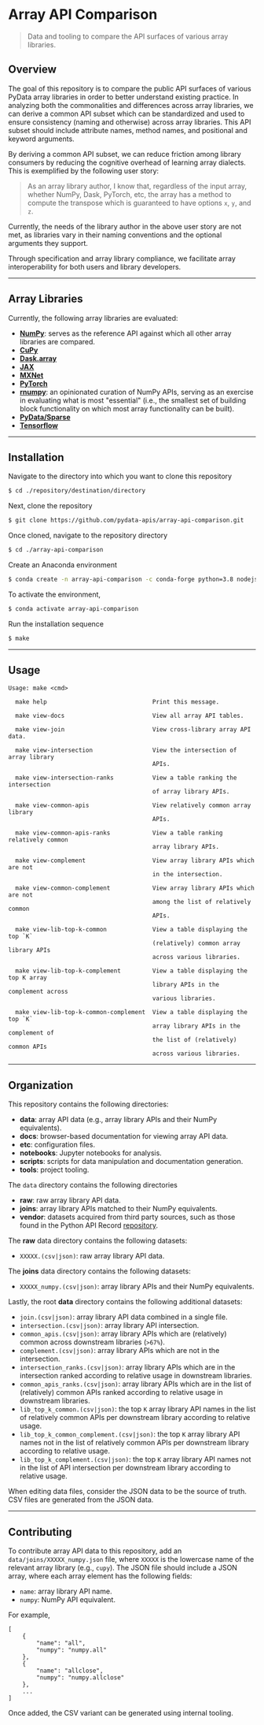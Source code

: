 <!--

Copyright (c) 2020 Python Data APIs Consortium

Permission is hereby granted, free of charge, to any person obtaining a copy of
this software and associated documentation files (the "Software"), to deal in
the Software without restriction, including without limitation the rights to
use, copy, modify, merge, publish, distribute, sublicense, and/or sell copies of
the Software, and to permit persons to whom the Software is furnished to do so,
subject to the following conditions:

The above copyright notice and this permission notice shall be included in all
copies or substantial portions of the Software.

THE SOFTWARE IS PROVIDED "AS IS", WITHOUT WARRANTY OF ANY KIND, EXPRESS OR
IMPLIED, INCLUDING BUT NOT LIMITED TO THE WARRANTIES OF MERCHANTABILITY, FITNESS
FOR A PARTICULAR PURPOSE AND NONINFRINGEMENT. IN NO EVENT SHALL THE AUTHORS OR
COPYRIGHT HOLDERS BE LIABLE FOR ANY CLAIM, DAMAGES OR OTHER LIABILITY, WHETHER
IN AN ACTION OF CONTRACT, TORT OR OTHERWISE, ARISING FROM, OUT OF OR IN
CONNECTION WITH THE SOFTWARE OR THE USE OR OTHER DEALINGS IN THE SOFTWARE.

-->

# Array API Comparison

> Data and tooling to compare the API surfaces of various array libraries.

## Overview

The goal of this repository is to compare the public API surfaces of various PyData array libraries in order to better understand existing practice. In analyzing both the commonalities and differences across array libraries, we can derive a common API subset which can be standardized and used to ensure consistency (naming and otherwise) across array libraries. This API subset should include attribute names, method names, and positional and keyword arguments.

By deriving a common API subset, we can reduce friction among library consumers by reducing the cognitive overhead of learning array dialects. This is exemplified by the following user story:

> As an array library author, I know that, regardless of the input array, whether NumPy, Dask, PyTorch, etc, the array has a method to compute the transpose which is guaranteed to have options `x`, `y`, and `z`.

Currently, the needs of the library author in the above user story are not met, as libraries vary in their naming conventions and the optional arguments they support.

Through specification and array library compliance, we facilitate array interoperability for both users and library developers.

* * *

## Array Libraries

Currently, the following array libraries are evaluated:

-   [**NumPy**][numpy]: serves as the reference API against which all other array libraries are compared.
-   [**CuPy**][cupy]
-   [**Dask.array**][dask-array]
-   [**JAX**][jax]
-   [**MXNet**][mxnet]
-   [**PyTorch**][pytorch]
-   [**rnumpy**][rnumpy]: an opinionated curation of NumPy APIs, serving as an exercise in evaluating what is most "essential" (i.e., the smallest set of building block functionality on which most array functionality can be built).
-   [**PyData/Sparse**][pydata-sparse]
-   [**Tensorflow**][tensorflow]

* * *

## Installation

Navigate to the directory into which you want to clone this repository

```bash
$ cd ./repository/destination/directory
```

Next, clone the repository

```bash
$ git clone https://github.com/pydata-apis/array-api-comparison.git
```

Once cloned, navigate to the repository directory


```bash
$ cd ./array-api-comparison
```

Create an Anaconda environment

```bash
$ conda create -n array-api-comparison -c conda-forge python=3.8 nodejs
```

To activate the environment,

```bash
$ conda activate array-api-comparison
```

Run the installation sequence

```bash
$ make
```

* * *

## Usage

```text
Usage: make <cmd>

  make help                              Print this message.
  
  make view-docs                         View all array API tables.

  make view-join                         View cross-library array API data.

  make view-intersection                 View the intersection of array library 
                                         APIs.

  make view-intersection-ranks           View a table ranking the intersection
                                         of array library APIs.

  make view-common-apis                  View relatively common array library
                                         APIs.

  make view-common-apis-ranks            View a table ranking relatively common
                                         array library APIs.

  make view-complement                   View array library APIs which are not
                                         in the intersection.

  make view-common-complement            View array library APIs which are not
                                         among the list of relatively common
                                         APIs.

  make view-lib-top-k-common             View a table displaying the top `K`
                                         (relatively) common array library APIs
                                         across various libraries.

  make view-lib-top-k-complement         View a table displaying the top K array
                                         library APIs in the complement across
                                         various libraries.
                                         
  make view-lib-top-k-common-complement  View a table displaying the top `K`
                                         array library APIs in the complement of
                                         the list of (relatively) common APIs
                                         across various libraries.
```

* * *

## Organization

This repository contains the following directories:

-   **data**: array API data (e.g., array library APIs and their NumPy equivalents).
-   **docs**: browser-based documentation for viewing array API data.
-   **etc**: configuration files.
-   **notebooks**: Jupyter notebooks for analysis.
-   **scripts**: scripts for data manipulation and documentation generation.
-   **tools**: project tooling.

The `data` directory contains the following directories

-   **raw**: raw array library API data.
-   **joins**: array library APIs matched to their NumPy equivalents.
-   **vendor**: datasets acquired from third party sources, such as those found in the Python API Record [repository][python-api-record].

The **raw** data directory contains the following datasets:

-   `XXXXX.(csv|json)`: raw array library API data.

The **joins** data directory contains the following datasets:

-   `XXXXX_numpy.(csv|json)`: array library APIs and their NumPy equivalents.

Lastly, the root **data** directory contains the following additional datasets:

-   `join.(csv|json)`: array library API data combined in a single file.
-   `intersection.(csv|json)`: array library API intersection.
-   `common_apis.(csv|json)`: array library APIs which are (relatively) common across downstream libraries (`>67%`).
-   `complement.(csv|json)`: array library APIs which are not in the intersection.
-   `intersection_ranks.(csv|json)`: array library APIs which are in the intersection ranked according to relative usage in downstream libraries.
-   `common_apis_ranks.(csv|json)`: array library APIs which are in the list of (relatively) common APIs ranked according to relative usage in downstream libraries.
-   `lib_top_k_common.(csv|json)`: the top `K` array library API names in the list of relatively common APIs per downstream library according to relative usage.
-   `lib_top_k_common_complement.(csv|json)`: the top `K` array library API names not in the list of relatively common APIs per downstream library according to relative usage.
-   `lib_top_k_complement.(csv|json)`: the top `K` array library API names not in the list of API intersection per downstream library according to relative usage.

When editing data files, consider the JSON data to be the source of truth. CSV files are generated from the JSON data.

* * *

## Contributing

To contribute array API data to this repository, add an `data/joins/XXXXX_numpy.json` file, where `XXXXX` is the lowercase name of the relevant array library (e.g., `cupy`). The JSON file should include a JSON array, where each array element has the following fields:

-   `name`: array library API name.
-   `numpy`: NumPy API equivalent.

For example,

```text
[
    {
        "name": "all",
        "numpy": "numpy.all"
    },
    {
        "name": "allclose",
        "numpy": "numpy.allclose"
    },
    ...
]
```

Once added, the CSV variant can be generated using internal tooling.

<!-- links -->

[cupy]: https://docs-cupy.chainer.org/en/stable/reference/comparison.html

[dask-array]: https://docs.dask.org/en/latest/array-api.html

[jax]: https://jax.readthedocs.io/en/latest/

[mxnet]: https://numpy.mxnet.io/api/deepnumpy

[numpy]: https://docs.scipy.org/doc/numpy

[pydata-sparse]: https://github.com/pydata/sparse

[pytorch]: https://pytorch.org/docs/stable/

[rnumpy]: https://github.com/Quansight-Labs/rnumpy

[tensorflow]: https://www.tensorflow.org/api_docs/python

[python-api-record]: https://github.com/pydata-apis/python-api-record

<!-- /.links -->
